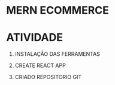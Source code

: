 # MERN ECOMMERCE

# ATIVIDADE

1. INSTALAÇÃO DAS FERRAMENTAS

2. CREATE REACT APP

3. CRIADO REPOSITORIO GIT
